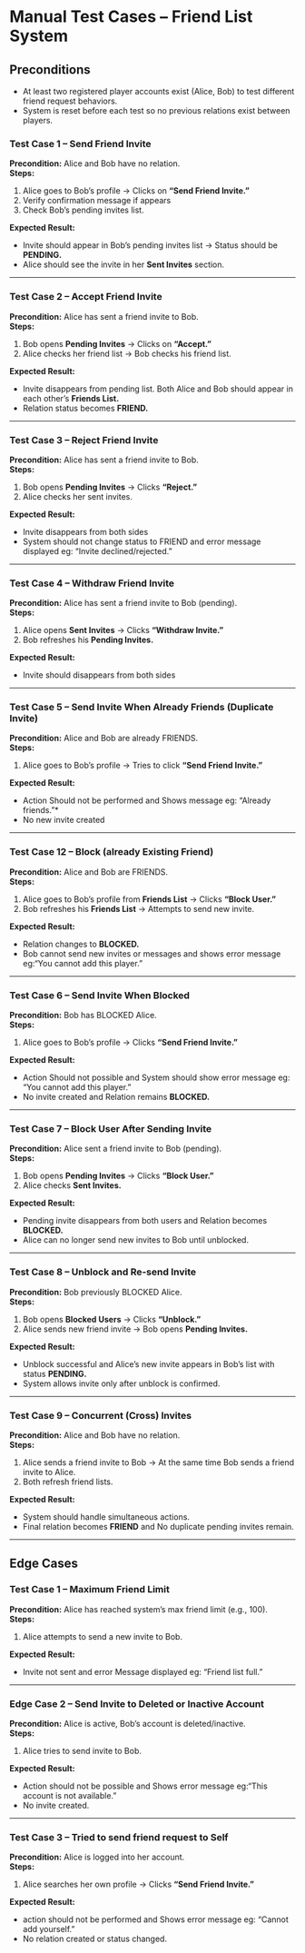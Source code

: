 # Manual Test Cases – Friend List System


## Preconditions
- At least two registered player accounts exist (Alice, Bob) to test different friend request behaviors.  
- System is reset before each test so no previous relations exist between players.  


### Test Case 1 – Send Friend Invite
**Precondition:** Alice and Bob have no relation.  
**Steps:**  
1. Alice goes to Bob’s profile -> Clicks on **“Send Friend Invite.”**  
2. Verify confirmation message if appears
3. Check Bob’s pending invites list.  

**Expected Result:**  
- Invite should appear in Bob’s pending invites list -> Status should be **PENDING.**  
- Alice should see the invite in her **Sent Invites** section.

---

### Test Case 2 – Accept Friend Invite
**Precondition:** Alice has sent a friend invite to Bob.  
**Steps:**  
1. Bob opens **Pending Invites** -> Clicks on **“Accept.”**  
2. Alice checks her friend list -> Bob checks his friend list.  

**Expected Result:**  
- Invite disappears from pending list. Both Alice and Bob should appear in each other’s **Friends List.**  
- Relation status becomes **FRIEND.**

---

### Test Case 3 – Reject Friend Invite
**Precondition:** Alice has sent a friend invite to Bob.  
**Steps:**  
1. Bob opens **Pending Invites** -> Clicks **“Reject.”**  
2. Alice checks her sent invites.  

**Expected Result:**  
- Invite disappears from both sides
- System should not change status to FRIEND and error message displayed eg: “Invite declined/rejected.”

---

### Test Case 4 – Withdraw Friend Invite
**Precondition:** Alice has sent a friend invite to Bob (pending).  
**Steps:**  
1. Alice opens **Sent Invites** -> Clicks **“Withdraw Invite.”**  
2. Bob refreshes his **Pending Invites.**  

**Expected Result:**  
- Invite should disappears from both sides 

---

### Test Case 5 – Send Invite When Already Friends (Duplicate Invite)
**Precondition:** Alice and Bob are already FRIENDS.  
**Steps:**  
1. Alice goes to Bob’s profile -> Tries to click **“Send Friend Invite.”**  

**Expected Result:**  
- Action Should not be performed and Shows message eg: “Already friends.”* 
- No new invite created

---

### Test Case 12 – Block (already Existing Friend)
**Precondition:** Alice and Bob are FRIENDS.  
**Steps:**  
1. Alice goes to Bob’s profile from **Friends List** -> Clicks **“Block User.”**  
2. Bob refreshes his **Friends List** -> Attempts to send new invite.  

**Expected Result:**  
- Relation changes to **BLOCKED.**  
- Bob cannot send new invites or messages and shows error message eg:“You cannot add this player.”

---

### Test Case 6 – Send Invite When Blocked
**Precondition:** Bob has BLOCKED Alice.  
**Steps:**  
1. Alice goes to Bob’s profile -> Clicks **“Send Friend Invite.”**  

**Expected Result:**  
- Action Should not possible and System should show error message eg: “You cannot add this player.” 
- No invite created and Relation remains **BLOCKED.**

---

### Test Case 7 – Block User After Sending Invite
**Precondition:** Alice sent a friend invite to Bob (pending).  
**Steps:**  
1. Bob opens **Pending Invites** -> Clicks **“Block User.”**  
2. Alice checks **Sent Invites.**  

**Expected Result:**  
- Pending invite disappears from both users and Relation becomes **BLOCKED.**  
- Alice can no longer send new invites to Bob until unblocked.

---

### Test Case 8 – Unblock and Re-send Invite
**Precondition:** Bob previously BLOCKED Alice.  
**Steps:**  
1. Bob opens **Blocked Users** -> Clicks **“Unblock.”**  
2. Alice sends new friend invite -> Bob opens **Pending Invites.**  

**Expected Result:**  
- Unblock successful and Alice’s new invite appears in Bob’s list with status **PENDING.**  
- System allows invite only after unblock is confirmed.

---

### Test Case 9 – Concurrent (Cross) Invites
**Precondition:** Alice and Bob have no relation.  
**Steps:**  
1. Alice sends a friend invite to Bob -> At the same time Bob sends a friend invite to Alice.  
2. Both refresh friend lists.  

**Expected Result:**  
- System should handle simultaneous actions.  
- Final relation becomes **FRIEND** and No duplicate pending invites remain.

---

## Edge Cases

### Test Case 1 – Maximum Friend Limit
**Precondition:** Alice has reached system’s max friend limit (e.g., 100).  
**Steps:**  
1. Alice attempts to send a new invite to Bob.  

**Expected Result:**  
- Invite not sent and error Message displayed eg: “Friend list full.” 

---

### Edge Case 2 – Send Invite to Deleted or Inactive Account
**Precondition:** Alice is active, Bob’s account is deleted/inactive.  
**Steps:**  
1. Alice tries to send invite to Bob.  

**Expected Result:**  
- Action should not be possible and Shows error message  eg:“This account is not available.” 
- No invite created.

---

### Test Case 3 – Tried to send friend request to Self
**Precondition:** Alice is logged into her account.  
**Steps:**  
1. Alice searches her own profile -> Clicks **“Send Friend Invite.”**  

**Expected Result:**  
- action should not be performed and Shows error message eg: “Cannot add yourself.” 
- No relation created or status changed.